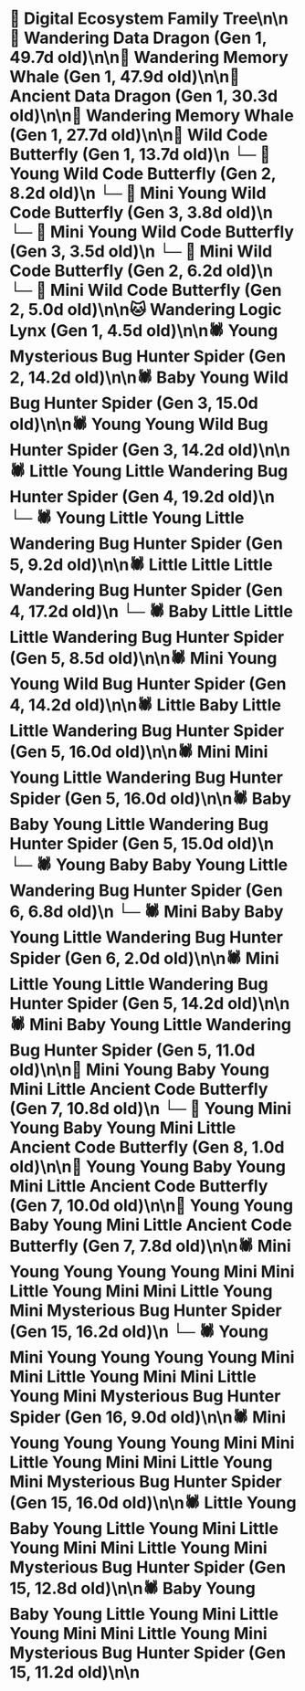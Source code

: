 # 🌳 Digital Ecosystem Family Tree\n\n🐉 Wandering Data Dragon (Gen 1, 49.7d old)\n\n🐋 Wandering Memory Whale (Gen 1, 47.9d old)\n\n🐉 Ancient Data Dragon (Gen 1, 30.3d old)\n\n🐋 Wandering Memory Whale (Gen 1, 27.7d old)\n\n🦋 Wild Code Butterfly (Gen 1, 13.7d old)\n  └─ 🦋 Young Wild Code Butterfly (Gen 2, 8.2d old)\n    └─ 🦋 Mini Young Wild Code Butterfly (Gen 3, 3.8d old)\n    └─ 🦋 Mini Young Wild Code Butterfly (Gen 3, 3.5d old)\n  └─ 🦋 Mini Wild Code Butterfly (Gen 2, 6.2d old)\n  └─ 🦋 Mini Wild Code Butterfly (Gen 2, 5.0d old)\n\n🐱 Wandering Logic Lynx (Gen 1, 4.5d old)\n\n🕷️ Young Mysterious Bug Hunter Spider (Gen 2, 14.2d old)\n\n🕷️ Baby Young Wild Bug Hunter Spider (Gen 3, 15.0d old)\n\n🕷️ Young Young Wild Bug Hunter Spider (Gen 3, 14.2d old)\n\n🕷️ Little Young Little Wandering Bug Hunter Spider (Gen 4, 19.2d old)\n  └─ 🕷️ Young Little Young Little Wandering Bug Hunter Spider (Gen 5, 9.2d old)\n\n🕷️ Little Little Little Wandering Bug Hunter Spider (Gen 4, 17.2d old)\n  └─ 🕷️ Baby Little Little Little Wandering Bug Hunter Spider (Gen 5, 8.5d old)\n\n🕷️ Mini Young Young Wild Bug Hunter Spider (Gen 4, 14.2d old)\n\n🕷️ Little Baby Little Little Wandering Bug Hunter Spider (Gen 5, 16.0d old)\n\n🕷️ Mini Mini Young Little Wandering Bug Hunter Spider (Gen 5, 16.0d old)\n\n🕷️ Baby Baby Young Little Wandering Bug Hunter Spider (Gen 5, 15.0d old)\n  └─ 🕷️ Young Baby Baby Young Little Wandering Bug Hunter Spider (Gen 6, 6.8d old)\n  └─ 🕷️ Mini Baby Baby Young Little Wandering Bug Hunter Spider (Gen 6, 2.0d old)\n\n🕷️ Mini Little Young Little Wandering Bug Hunter Spider (Gen 5, 14.2d old)\n\n🕷️ Mini Baby Young Little Wandering Bug Hunter Spider (Gen 5, 11.0d old)\n\n🦋 Mini Young Baby Young Mini Little Ancient Code Butterfly (Gen 7, 10.8d old)\n  └─ 🦋 Young Mini Young Baby Young Mini Little Ancient Code Butterfly (Gen 8, 1.0d old)\n\n🦋 Young Young Baby Young Mini Little Ancient Code Butterfly (Gen 7, 10.0d old)\n\n🦋 Young Young Baby Young Mini Little Ancient Code Butterfly (Gen 7, 7.8d old)\n\n🕷️ Mini Young Young Young Young Mini Mini Little Young Mini Mini Little Young Mini Mysterious Bug Hunter Spider (Gen 15, 16.2d old)\n  └─ 🕷️ Young Mini Young Young Young Young Mini Mini Little Young Mini Mini Little Young Mini Mysterious Bug Hunter Spider (Gen 16, 9.0d old)\n\n🕷️ Mini Young Young Young Young Mini Mini Little Young Mini Mini Little Young Mini Mysterious Bug Hunter Spider (Gen 15, 16.0d old)\n\n🕷️ Little Young Baby Young Little Young Mini Little Young Mini Mini Little Young Mini Mysterious Bug Hunter Spider (Gen 15, 12.8d old)\n\n🕷️ Baby Young Baby Young Little Young Mini Little Young Mini Mini Little Young Mini Mysterious Bug Hunter Spider (Gen 15, 11.2d old)\n\n